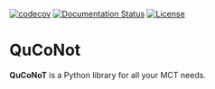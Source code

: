 [![codecov](https://codecov.io/gh/QuCoNot/QuCoNot/branch/main/graph/badge.svg?token=DQFY9E763T)](https://codecov.io/gh/QuCoNot/QuCoNot)
[![Documentation Status](https://readthedocs.org/projects/quconot/badge/?version=latest)](https://quconot.readthedocs.io/en/latest/?badge=latest)
[![License](https://img.shields.io/badge/License-Apache_2.0-blue.svg)](https://opensource.org/licenses/Apache-2.0)

QuCoNot
=======

**QuCoNoT** is a Python library for all your MCT needs.
